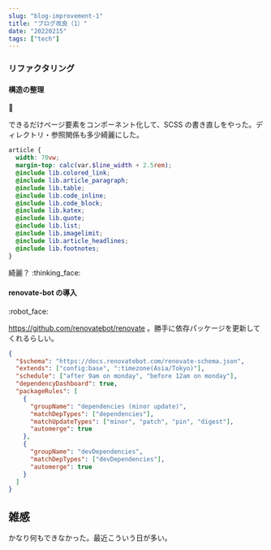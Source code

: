 ```yaml
---
slug: "blog-improvement-1"
title: "ブログ改良（1）"
date: "20220215"
tags: ["tech"]
---
```


### リファクタリング

#### 構造の整理

:broom:

できるだけページ要素をコンポーネント化して、SCSS の書き直しをやった。ディレクトリ・参照関係も多少綺麗にした。

```scss
article {
  width: 70vw;
  margin-top: calc(var.$line_width + 2.5rem);
  @include lib.colored_link;
  @include lib.article_paragraph;
  @include lib.table;
  @include lib.code_inline;
  @include lib.code_block;
  @include lib.katex;
  @include lib.quote;
  @include lib.list;
  @include lib.imagelimit;
  @include lib.article_headlines;
  @include lib.footnotes;
}
```

綺麗？ :thinking_face:

#### renovate-bot の導入

:robot_face:

https://github.com/renovatebot/renovate 。勝手に依存パッケージを更新してくれるらしい。

```json
{
  "$schema": "https://docs.renovatebot.com/renovate-schema.json",
  "extends": ["config:base", ":timezone(Asia/Tokyo)"],
  "schedule": ["after 9am on monday", "before 12am on monday"],
  "dependencyDashboard": true,
  "packageRules": [
    {
      "groupName": "dependencies (minor update)",
      "matchDepTypes": ["dependencies"],
      "matchUpdateTypes": ["minor", "patch", "pin", "digest"],
      "automerge": true
    },
    {
      "groupName": "devDependencies",
      "matchDepTypes": ["devDependencies"],
      "automerge": true
    }
  ]
}
```

## 雑感

かなり何もできなかった。最近こういう日が多い。
